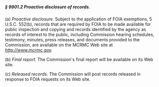 ##### § 9901.2 Proactive disclosure of records. #####

(a) *Proactive disclosure.* Subject to the application of FOIA exemptions, 5 U.S.C. 552(b), records that are required by FOIA to be made available for public inspection and copying and records identified by the agency as records of interest to the public, including Commission hearing schedules, testimony, minutes, press releases, and documents provided to the Commission, are available on the MCRMC Web site at *http://www.mcrmc.gov.*

(b) *Final report.* The Commission's final report will be available on its Web site.

(c) *Released records.* The Commission will post records released in response to FOIA requests on its Web site.